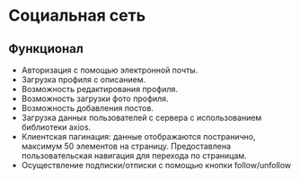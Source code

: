 # Социальная сеть
## Функционал
+ Авторизация с помощью электронной почты.
+ Загрузка профиля с описанием.
+ Возможность редактирования профиля.
+ Возможность загрузки фото профиля.
+ Возможность добавления постов.
+ Загрузка данных пользователей с сервера с использованием библиотеки axios.
+ Клиентская пагинация: данные отображаются постранично, максимум 50 элементов на страницу. Предоставлена пользовательская навигация для перехода по страницам.
+ Осуществление подписки/отписки с помощью кнопки follow/unfollow


